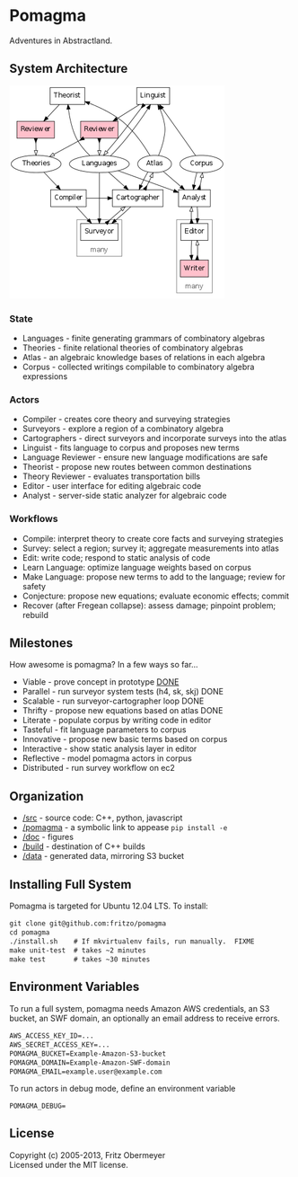 # Pomagma

Adventures in Abstractland.

## System Architecture

![Architecture](doc/architecture.png)

### State

- Languages - finite generating grammars of combinatory algebras
- Theories - finite relational theories of combinatory algebras
- Atlas - an algebraic knowledge bases of relations in each algebra
- Corpus - collected writings compilable to combinatory algebra expressions

### Actors

- Compiler - creates core theory and surveying strategies
- Surveyors - explore a region of a combinatory algebra
- Cartographers - direct surveyors and incorporate surveys into the atlas
- Linguist - fits language to corpus and proposes new terms
- Language Reviewer - ensure new language modifications are safe
- Theorist - propose new routes between common destinations
- Theory Reviewer - evaluates transportation bills
- Editor - user interface for editing algebraic code
- Analyst - server-side static analyzer for algebraic code

### Workflows

- Compile: interpret theory to create core facts and surveying strategies
- Survey: select a region; survey it; aggregate measurements into atlas
- Edit: write code; respond to static analysis of code
- Learn Language: optimize language weights based on corpus
- Make Language: propose new terms to add to the language; review for safety
- Conjecture: propose new equations; evaluate economic effects; commit
- Recover (after Fregean collapse): assess damage; pinpoint problem; rebuild

## Milestones

How awesome is pomagma? In a few ways so far...

- Viable - prove concept in prototype [DONE](http://github.com/fritzo/Johann)
- Parallel - run surveyor system tests (h4, sk, skj) DONE
- Scalable - run surveyor-cartographer loop DONE
- Thrifty - propose new equations based on atlas DONE
- Literate - populate corpus by writing code in editor
- Tasteful - fit language parameters to corpus
- Innovative - propose new basic terms based on corpus
- Interactive - show static analysis layer in editor
- Reflective - model pomagma actors in corpus
- Distributed - run survey workflow on ec2

## Organization

- [/src](src) - source code: C++, python, javascript
- [/pomagma](pomagma) - a symbolic link to appease `pip install -e`
- [/doc](doc) - figures
- [/build](build) - destination of C++ builds
- [/data](data) - generated data, mirroring S3 bucket

## Installing Full System

Pomagma is targeted for Ubuntu 12.04 LTS.
To install:

    git clone git@github.com:fritzo/pomagma
    cd pomagma
    ./install.sh    # If mkvirtualenv fails, run manually.  FIXME
    make unit-test  # takes ~2 minutes
    make test       # takes ~30 minutes

## Environment Variables

To run a full system, pomagma needs Amazon AWS credentials, an S3 bucket,
an SWF domain, an optionally an email address to receive errors.
 
    AWS_ACCESS_KEY_ID=...
    AWS_SECRET_ACCESS_KEY=...
    POMAGMA_BUCKET=Example-Amazon-S3-bucket
    POMAGMA_DOMAIN=Example-Amazon-SWF-domain
    POMAGMA_EMAIL=example.user@example.com

To run actors in debug mode, define an environment variable

    POMAGMA_DEBUG=

## License

Copyright (c) 2005-2013, Fritz Obermeyer <br/>
Licensed under the MIT license.
